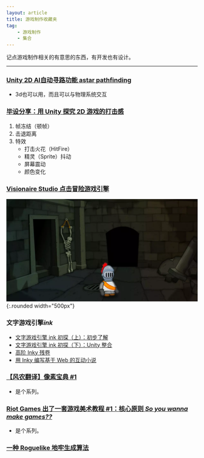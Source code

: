 ```yaml
---
layout: article
title: 游戏制作收藏夹
tag:
    - 游戏制作
    - 集合
---
```


记点游戏制作相关的有意思的东西，有开发也有设计。

<!--more-->

---

### [Unity 2D AI自动寻路功能 astar pathfinding](https://www.bilibili.com/video/av55205727)

* 3d也可以用，而且可以与物理系统交互

### [毕设分享：用 Unity 探究 2D 游戏的打击感](https://indienova.com/indie-game-development/2d-strike-feeling-in-unity/)

1. 帧冻结（顿帧）
2. 击退距离
3. 特效
    * 打击火花（HitFire）
    * 精灵（Sprite）抖动
    * 屏幕震动
    * 颜色变化

### [Visionaire Studio 点击冒险游戏引擎](https://indienova.com/indie-game-development/visionaire-studio-for-beginner-1/)

![Image](/assets/images/visionaire.jpg_webp){:.rounded width="500px"}

### 文字游戏引擎*ink*

* [文字游戏引擎 ink 初探（上）：初步了解](https://indienova.com/indie-game-development/sneak-peak-of-ink-markup-language-1/)
* [文字游戏引擎 ink 初探（下）：Unity 整合](https://indienova.com/indie-game-development/sneak-peak-of-ink-markup-language-2/)
* [高阶 Inky 残卷](https://indienova.com/u/blindvolf/blogread/23257)
* [用 Inky 编写基于 Web 的互动小说](https://indienova.com/u/blindvolf/blogread/23249)

### [【风农翻译】像素宝典 #1](https://indienova.com/indie-game-development/saint11-pixel-art-tutorial-1/)

* 是个系列。

### [Riot Games 出了一套游戏美术教程 #1：核心原则 *So you wanna make games??*](https://indienova.com/indie-game-development/riot-so-you-wanna-make-games-1/#iah-2)

* 是个系列。

### [一种 Roguelike 地牢生成算法](https://indienova.com/indie-game-development/roguelike-dungeon-building-algorithm/)